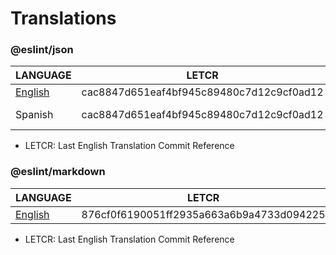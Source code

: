 # Translations

### @eslint/json

| LANGUAGE                                                      | LETCR                                    | LINK                                                                                                      |
| ------------------------------------------------------------- | ---------------------------------------- | --------------------------------------------------------------------------------------------------------- |
| [English](https://github.com/eslint/json/blob/main/README.md) | cac8847d651eaf4bf945c89480c7d12c9cf0ad12 |                                                                                                           |
| Spanish                                                       | cac8847d651eaf4bf945c89480c7d12c9cf0ad12 | [Readme-es.md](https://github.com/Byron2016/052_eslint_translations/blob/main/src/json/docs/es/README.md) |

- LETCR: Last English Translation Commit Reference

### @eslint/markdown

| LANGUAGE                                                          | LETCR                                    | LINK |
| ----------------------------------------------------------------- | ---------------------------------------- | ---- |
| [English](https://github.com/eslint/markdown/blob/main/README.md) | 876cf0f6190051ff2935a663a6b9a4733d094225 |      |

- LETCR: Last English Translation Commit Reference
